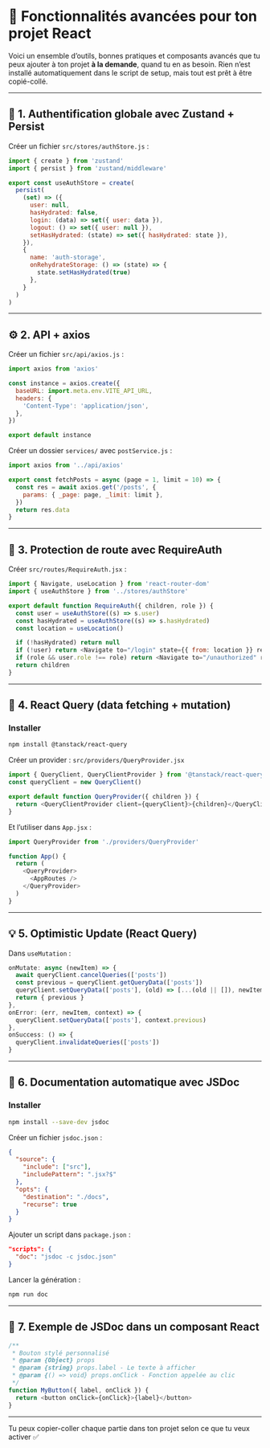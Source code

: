 # 🚀 Fonctionnalités avancées pour ton projet React

Voici un ensemble d’outils, bonnes pratiques et composants avancés que tu peux ajouter à ton projet **à la demande**, quand tu en as besoin. Rien n’est installé automatiquement dans le script de setup, mais tout est prêt à être copié-collé.

---

## 🧠 1. Authentification globale avec Zustand + Persist

Créer un fichier `src/stores/authStore.js` :

```js
import { create } from 'zustand'
import { persist } from 'zustand/middleware'

export const useAuthStore = create(
  persist(
    (set) => ({
      user: null,
      hasHydrated: false,
      login: (data) => set({ user: data }),
      logout: () => set({ user: null }),
      setHasHydrated: (state) => set({ hasHydrated: state }),
    }),
    {
      name: 'auth-storage',
      onRehydrateStorage: () => (state) => {
        state.setHasHydrated(true)
      },
    }
  )
)
```

---

## ⚙️ 2. API + axios

Créer un fichier `src/api/axios.js` :

```js
import axios from 'axios'

const instance = axios.create({
  baseURL: import.meta.env.VITE_API_URL,
  headers: {
    'Content-Type': 'application/json',
  },
})

export default instance
```

Créer un dossier `services/` avec `postService.js` :

```js
import axios from '../api/axios'

export const fetchPosts = async (page = 1, limit = 10) => {
  const res = await axios.get('/posts', {
    params: { _page: page, _limit: limit },
  })
  return res.data
}
```

---

## 🔐 3. Protection de route avec RequireAuth

Créer `src/routes/RequireAuth.jsx` :

```js
import { Navigate, useLocation } from 'react-router-dom'
import { useAuthStore } from '../stores/authStore'

export default function RequireAuth({ children, role }) {
  const user = useAuthStore((s) => s.user)
  const hasHydrated = useAuthStore((s) => s.hasHydrated)
  const location = useLocation()

  if (!hasHydrated) return null
  if (!user) return <Navigate to="/login" state={{ from: location }} replace />
  if (role && user.role !== role) return <Navigate to="/unauthorized" replace />
  return children
}
```

---

## 🔁 4. React Query (data fetching + mutation)

### Installer

```bash
npm install @tanstack/react-query
```

Créer un provider : `src/providers/QueryProvider.jsx`

```js
import { QueryClient, QueryClientProvider } from '@tanstack/react-query'
const queryClient = new QueryClient()

export default function QueryProvider({ children }) {
  return <QueryClientProvider client={queryClient}>{children}</QueryClientProvider>
}
```

Et l’utiliser dans `App.jsx` :

```js
import QueryProvider from './providers/QueryProvider'

function App() {
  return (
    <QueryProvider>
      <AppRoutes />
    </QueryProvider>
  )
}
```

---

## 💡 5. Optimistic Update (React Query)

Dans `useMutation` :

```js
onMutate: async (newItem) => {
  await queryClient.cancelQueries(['posts'])
  const previous = queryClient.getQueryData(['posts'])
  queryClient.setQueryData(['posts'], (old) => [...(old || []), newItem])
  return { previous }
},
onError: (err, newItem, context) => {
  queryClient.setQueryData(['posts'], context.previous)
},
onSuccess: () => {
  queryClient.invalidateQueries(['posts'])
}
```

---

## 📄 6. Documentation automatique avec JSDoc

### Installer

```bash
npm install --save-dev jsdoc
```

Créer un fichier `jsdoc.json` :

```json
{
  "source": {
    "include": ["src"],
    "includePattern": ".jsx?$"
  },
  "opts": {
    "destination": "./docs",
    "recurse": true
  }
}
```

Ajouter un script dans `package.json` :

```json
"scripts": {
  "doc": "jsdoc -c jsdoc.json"
}
```

Lancer la génération :

```bash
npm run doc
```

---

## 🧩 7. Exemple de JSDoc dans un composant React

```js
/**
 * Bouton stylé personnalisé
 * @param {Object} props
 * @param {string} props.label - Le texte à afficher
 * @param {() => void} props.onClick - Fonction appelée au clic
 */
function MyButton({ label, onClick }) {
  return <button onClick={onClick}>{label}</button>
}
```

---

Tu peux copier-coller chaque partie dans ton projet selon ce que tu veux activer ✅